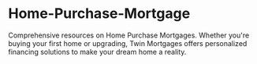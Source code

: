 # Home-Purchase-Mortgage
Comprehensive resources on Home Purchase Mortgages. Whether you're buying your first home or upgrading, Twin Mortgages offers personalized financing solutions to make your dream home a reality.
